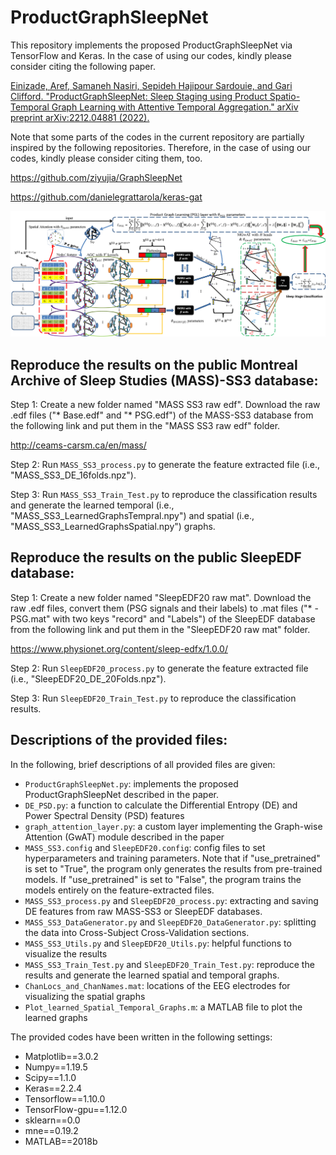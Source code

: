 # ProductGraphSleepNet
This repository implements the proposed ProductGraphSleepNet via TensorFlow and Keras. In the case of using our codes, kindly please consider citing the following paper. 

[Einizade, Aref, Samaneh Nasiri, Sepideh Hajipour Sardouie, and Gari Clifford. "ProductGraphSleepNet: Sleep Staging using Product Spatio-Temporal Graph Learning with Attentive Temporal Aggregation." arXiv preprint arXiv:2212.04881 (2022).](https://arxiv.org/abs/2212.04881)

Note that some parts of the codes in the current repository are partially inspired by the following repositories. Therefore, in the case of using our codes, kindly please consider citing them, too.

https://github.com/ziyujia/GraphSleepNet

https://github.com/danielegrattarola/keras-gat

![This is an image](AllNetwork_Modified.png)

## Reproduce the results on the public Montreal Archive of Sleep Studies (MASS)-SS3 database:

Step 1: Create a new folder named "MASS SS3 raw edf". Download the raw .edf files ("* Base.edf" and "* PSG.edf") of the MASS-SS3 database from the following link and put them in the "MASS SS3 raw edf" folder.

http://ceams-carsm.ca/en/mass/

Step 2: Run `MASS_SS3_process.py` to generate the feature extracted file (i.e., "MASS_SS3_DE_16folds.npz").

Step 3: Run `MASS_SS3_Train_Test.py` to reproduce the classification results and generate the learned temporal (i.e., "MASS_SS3_LearnedGraphsTempral.npy") and spatial (i.e., "MASS_SS3_LearnedGraphsSpatial.npy") graphs.

## Reproduce the results on the public SleepEDF database:

Step 1: Create a new folder named "SleepEDF20 raw mat". Download the raw .edf files, convert them (PSG signals and their labels) to .mat files ("* -PSG.mat" with two keys "record" and "Labels") of the SleepEDF database from the following link and put them in the "SleepEDF20 raw mat" folder.

https://www.physionet.org/content/sleep-edfx/1.0.0/

Step 2: Run `SleepEDF20_process.py` to generate the feature extracted file (i.e., "SleepEDF20_DE_20Folds.npz").

Step 3: Run `SleepEDF20_Train_Test.py` to reproduce the classification results.

## Descriptions of the provided files:

In the following, brief descriptions of all provided files are given:
- `ProductGraphSleepNet.py`: implements the proposed ProductGraphSleepNet described in the paper.
- `DE_PSD.py`: a function to calculate the Differential Entropy (DE) and Power Spectral Density (PSD) features 
- `graph_attention_layer.py`: a custom layer implementing the Graph-wise Attention (GwAT) module described in the paper
- `MASS_SS3.config` and `SleepEDF20.config`: config files to set hyperparameters and training parameters. Note that if "use_pretrained" is set to "True", the program only generates the results from pre-trained models. If "use_pretrained" is set to "False", the program trains the models entirely on the feature-extracted files.
- `MASS_SS3_process.py` and `SleepEDF20_process.py`: extracting and saving DE features from raw MASS-SS3 or SleepEDF databases.
- `MASS_SS3_DataGenerator.py` and `SleepEDF20_DataGenerator.py`: splitting the data into Cross-Subject Cross-Validation sections.
- `MASS_SS3_Utils.py` and `SleepEDF20_Utils.py`: helpful functions to visualize the results
- `MASS_SS3_Train_Test.py` and `SleepEDF20_Train_Test.py`: reproduce the results and generate the learned spatial and temporal graphs.
- `ChanLocs_and_ChanNames.mat`: locations of the EEG electrodes for visualizing the spatial graphs
- `Plot_learned_Spatial_Temporal_Graphs.m`: a MATLAB file to plot the learned graphs

The provided codes have been written in the following settings:

- Matplotlib==3.0.2       
- Numpy==1.19.5      
- Scipy==1.1.0       
- Keras==2.2.4       
- Tensorflow==1.10.0      
- TensorFlow-gpu==1.12.0      
- sklearn==0.0 
- mne==0.19.2               
- MATLAB==2018b


